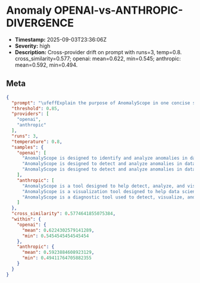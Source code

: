 # Anomaly OPENAI-vs-ANTHROPIC-DIVERGENCE

- **Timestamp:** 2025-09-03T23:36:06Z
- **Severity:** high
- **Description:** Cross-provider drift on prompt with runs=3, temp=0.8. cross_similarity=0.577; openai: mean=0.622, min=0.545; anthropic: mean=0.592, min=0.494.

## Meta
```json
{
  "prompt": "\ufeffExplain the purpose of AnomalyScope in one concise sentence.",
  "threshold": 0.85,
  "providers": [
    "openai",
    "anthropic"
  ],
  "runs": 3,
  "temperature": 0.8,
  "samples": {
    "openai": [
      "AnomalyScope is designed to identify and analyze anomalies in data to enhance decision-making and improve operational efficiency.",
      "AnomalyScope is designed to detect and analyze anomalies in data, helping organizations identify unusual patterns or behaviors that may indicate potential issues or opportunities.",
      "AnomalyScope is designed to detect and analyze anomalies in data to identify potential risks and improve decision-making processes."
    ],
    "anthropic": [
      "AnomalyScope is a tool designed to help detect, analyze, and visualize anomalies or unusual patterns in time series data to support proactive monitoring and troubleshooting.",
      "AnomalyScope is a visualization tool designed to help data scientists and analysts identify, explore, and understand anomalies or unusual patterns within complex datasets.",
      "AnomalyScope is a diagnostic tool used to detect, visualize, and analyze anomalies or unusual patterns in time series data to help identify potential issues or insights."
    ]
  },
  "cross_similarity": 0.5774641855075384,
  "within": {
    "openai": {
      "mean": 0.6224302579141289,
      "min": 0.5454545454545454
    },
    "anthropic": {
      "mean": 0.5923884608923129,
      "min": 0.49411764705882355
    }
  }
}
```